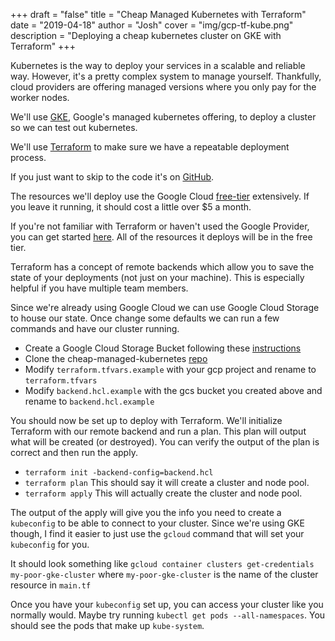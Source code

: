 +++
draft = "false"
title = "Cheap Managed Kubernetes with Terraform"
date = "2019-04-18"
author = "Josh"
cover = "img/gcp-tf-kube.png"
description = "Deploying a cheap kubernetes cluster on GKE with Terraform"
+++

Kubernetes is the way to deploy your services in a scalable and reliable way. However, it's a pretty complex system to manage yourself. Thankfully, cloud providers are offering managed versions where you only pay for the worker nodes.

We'll use [GKE](https://cloud.google.com/kubernetes-engine/), Google's managed kubernetes offering, to deploy a cluster so we can test out kubernetes.

We'll use [Terraform](https://www.terraform.io/) to make sure we have a repeatable deployment process.

If you just want to skip to the code it's on [GitHub](https://github.com/kasuboski/cheap-managed-kubernetes).

The resources we'll deploy use the Google Cloud [free-tier](https://cloud.google.com/free/) extensively. If you leave it running, it should cost a little over $5 a month.

If you're not familiar with Terraform or haven't used the Google Provider, you can get started [here](https://www.terraform.io/docs/providers/google/getting_started.html). All of the resources it deploys will be in the free tier.

Terraform has a concept of remote backends which allow you to save the state of your deployments (not just on your machine). This is especially helpful if you have multiple team members.

Since we're already using Google Cloud we can use Google Cloud Storage to house our state. Once change some defaults we can run a few commands and have our cluster running.

* Create a Google Cloud Storage Bucket following these [instructions](https://cloud.google.com/storage/docs/creating-buckets)
* Clone the cheap-managed-kubernetes [repo](https://github.com/kasuboski/cheap-managed-kubernetes)
* Modify `terraform.tfvars.example` with your gcp project and rename to `terraform.tfvars`
* Modify `backend.hcl.example` with the gcs bucket you created above and rename to `backend.hcl.example`

You should now be set up to deploy with Terraform. We'll initialize Terraform with our remote backend and run a plan. This plan will output what will be created (or destroyed). You can verify the output of the plan is correct and then run the apply.

* `terraform init -backend-config=backend.hcl`
* `terraform plan` This should say it will create a cluster and node pool.
* `terraform apply` This will actually create the cluster and node pool.

The output of the apply will give you the info you need to create a `kubeconfig` to be able to connect to your cluster. Since we're using GKE though, I find it easier to just use the `gcloud` command that will set your `kubeconfig` for you.

It should look something like `gcloud container clusters get-credentials my-poor-gke-cluster` where `my-poor-gke-cluster` is the name of the cluster resource in `main.tf`

Once you have your `kubeconfig` set up, you can access your cluster like you normally would. Maybe try running `kubectl get pods --all-namespaces`. You should see the pods that make up `kube-system`.